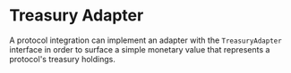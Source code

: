 # Treasury Adapter

A protocol integration can implement an adapter with the `TreasuryAdapter` interface in order to surface a simple monetary value that represents a protocol's treasury holdings.


